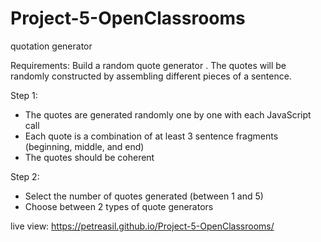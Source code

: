 # Project-5-OpenClassrooms
quotation generator

Requirements:
Build a random quote generator . The quotes will be randomly constructed by assembling different pieces of a sentence.

Step 1:

*  The quotes are generated randomly one by one with each JavaScript call
*  Each quote is a combination of at least 3 sentence fragments (beginning, middle, and end)
*  The quotes should be coherent

Step 2:

*  Select the number of quotes generated (between 1 and 5)
*  Choose between 2 types of quote generators

live view: https://petreasil.github.io/Project-5-OpenClassrooms/



